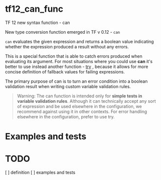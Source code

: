 # tf12_can_func
TF 12 new syntax function - can

New type conversion function emerged in TF v 0.12 - `can`

`can` evaluates the given expression and returns a boolean value indicating whether the expression produced a result without any errors.

This is a special function that is able to catch errors produced when evaluating its argument. For most situations where you could use **can** it's better to use instead another function - [try](https://www.terraform.io/docs/configuration/functions/try.html) , because it allows for more concise definition of fallback values for failing expressions.

The primary purpose of can is to turn an error condition into a boolean validation result when writing custom variable validation rules.

>Warning: The can function is intended only for **simple tests in variable validation rules**. Although it can technically accept any sort of expression and be used elsewhere in the configuration, we recommend against using it in other contexts. For error handling elsewhere in the configuration, prefer to use try.

# Examples and tests


# TODO

[ ] definition
[ ] examples and tests


